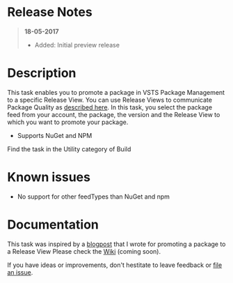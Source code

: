 # Release Notes

> **18-05-2017**
> - Added: Initial preview release

# Description

This task enables you to promote a package in VSTS Package Management to a specific Release View. You can use Release Views to communicate Package Quality as [described here](https://www.visualstudio.com/en-us/docs/package/feeds/views). 
In this task, you select the package feed from your account, the package, the version and the Release View to which you want to promote your package. 

* Supports NuGet and NPM
 
Find the task in the Utility category of Build

# Known issues
 * No support for other feedTypes than NuGet and npm

# Documentation

This task was inspired by a [blogpost](https://roadtoalm.com/2017/01/16/programmatically-promote-your-package-quality-with-release-views-in-vsts/) that I wrote for promoting a package to a Release View
Please check the [Wiki](https://github.com/renevanosnabrugge/vsts-promotepackage-task/wiki) (coming soon).

If you have ideas or improvements, don't hestitate to leave feedback or [file an issue](https://github.com/renevanosnabrugge/vsts-promotepackage-task/issues).
